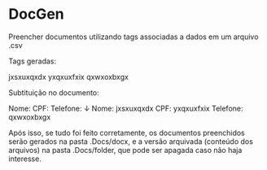 # DocGen
Preencher documentos utilizando tags associadas a dados em um arquivo .csv

Tags geradas:

jxsxuxqxdx
yxqxuxfxix
qxwxoxbxgx

Subtituição no documento:

Nome:
CPF:
Telefone:
↓
Nome: jxsxuxqxdx
CPF: yxqxuxfxix
Telefone: qxwxoxbxgx

Após isso, se tudo foi feito corretamente, os documentos preenchidos serão gerados na pasta .Docs/docx, e a versão arquivada (conteúdo dos arquivos) na pasta .Docs/folder, que pode ser apagada caso não haja interesse.
